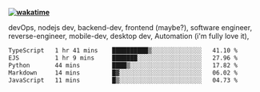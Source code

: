 **[![wakatime](https://wakatime.com/badge/user/87646243-158a-4241-a3cb-668e1fa2dbb8.svg)](https://wakatime.com/@87646243-158a-4241-a3cb-668e1fa2dbb8?style=plastic)**


devOps, nodejs dev, backend-dev, frontend (maybe?), software engineer, reverse-engineer, mobile-dev, desktop dev, Automation (i'm fully love it), 

<!--START_SECTION:waka-->

```txt
TypeScript   1 hr 41 mins    ██████████▒░░░░░░░░░░░░░░   41.10 %
EJS          1 hr 9 mins     ███████░░░░░░░░░░░░░░░░░░   27.96 %
Python       44 mins         ████▒░░░░░░░░░░░░░░░░░░░░   17.82 %
Markdown     14 mins         █▓░░░░░░░░░░░░░░░░░░░░░░░   06.02 %
JavaScript   11 mins         █▒░░░░░░░░░░░░░░░░░░░░░░░   04.73 %
```

<!--END_SECTION:waka-->
